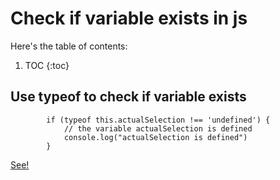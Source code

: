 # Check if variable exists in js

Here's the table of contents:

1. TOC
{:toc}

## Use typeof to check if variable exists

```
		if (typeof this.actualSelection !== 'undefined') {
			// the variable actualSelection is defined
			console.log("actualSelection is defined")
		}
```

[See!](https://stackoverflow.com/a/519157)
